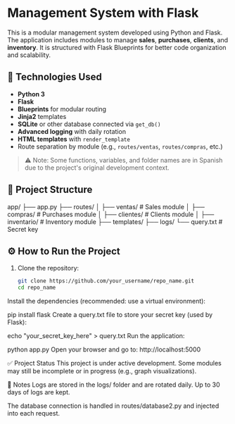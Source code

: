 # Management System with Flask

This is a modular management system developed using Python and Flask. The application includes modules to manage **sales**, **purchases**, **clients**, and **inventory**. It is structured with Flask Blueprints for better code organization and scalability.

## 🚀 Technologies Used

- **Python 3**
- **Flask**
- **Blueprints** for modular routing
- **Jinja2** templates
- **SQLite** or other database connected via `get_db()`
- **Advanced logging** with daily rotation
- **HTML templates** with `render_template`
- Route separation by module (e.g., `routes/ventas`, `routes/compras`, etc.)

> ⚠️ Note: Some functions, variables, and folder names are in Spanish due to the project's original development context.

## 📁 Project Structure

app/
├── app.py
├── routes/
│ ├── ventas/ # Sales module
│ ├── compras/ # Purchases module
│ ├── clientes/ # Clients module
│ ├── inventario/ # Inventory module
├── templates/
├── logs/
└── query.txt # Secret key


## ⚙️ How to Run the Project

1. Clone the repository:
   ```bash
   git clone https://github.com/your_username/repo_name.git
   cd repo_name
Install the dependencies (recommended: use a virtual environment):


pip install flask
Create a query.txt file to store your secret key (used by Flask):


echo "your_secret_key_here" > query.txt
Run the application:


python app.py
Open your browser and go to: http://localhost:5000

✅ Project Status
This project is under active development. Some modules may still be incomplete or in progress (e.g., graph visualizations).

📌 Notes
Logs are stored in the logs/ folder and are rotated daily. Up to 30 days of logs are kept.

The database connection is handled in routes/database2.py and injected into each request.
